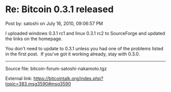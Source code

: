 # Re: Bitcoin 0.3.1 released

Post by: satoshi on July 16, 2010, 09:06:57 PM

I uploaded windows 0.3.1 rc1 and linux 0.3.1 rc2 to SourceForge and updated the links on the homepage.

You don't need to update to 0.3.1 unless you had one of the problems listed in the first post. &nbsp;If you've got it working already, stay with 0.3.0.

---

Source file: bitcoin-forum-satoshi-nakamoto.tgz

External link: https://bitcointalk.org/index.php?topic=383.msg3590#msg3590
